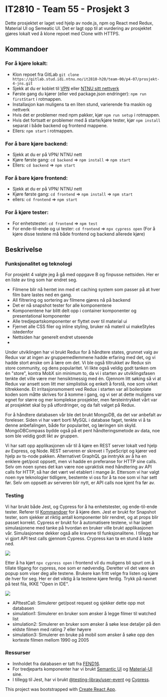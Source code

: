# IT2810 - Team 55 -  Prosjekt 3
Dette prosjektet er laget ved hjelp av node.js, npm og React med Redux, Material UI og Semeatic UI.
Det er lagt opp til at vurdering av prosjektet gjøres lokalt ved å klone repoet med Clone with HTTPS.

## Kommandoer
### For å kjøre lokalt:
* Klon repoet fra GitLab 
`git clone https://gitlab.stud.idi.ntnu.no/it2810-h20/team-00/p4-07/prosjekt-4-jns.git`
* Sjekk at du er koblet til [VPN](https://innsida.ntnu.no/wiki/-/wiki/Norsk/Installere+VPN) eller [NTNU sitt nettverk](https://innsida.ntnu.no/wiki/-/wiki/Norsk/Trådløst+nett)
* Første gang du kjører (eller ved package.json endringer): `npm run firstStart` i rotmappen.
* Installasjon kan muligens ta en liten stund, varierende fra maskin og nettverk
* Hvis det er problemer med npm pakker, kjør `npm run setup` i rotmappen.
* Hvis det fortsatt er problemer med å starte/kjøre tester, kjør `npm install` separat i både backend og frontend mappene.
* Ellers: `npm start` i rotmappen.

### For å bare kjøre backend:
* Sjekk at du er på VPN/ NTNU nett
* Kjøre første gang: `cd backend` => `npm install` => `npm start`
* Ellers: `cd backend` => `npm start`

### For å bare kjøre frontend:
* Sjekk at du er på VPN/ NTNU nett
* Kjøre første gang: `cd frontend` => `npm install` => `npm start`
* ellers: `cd frontend` => `npm start`

### For å kjøre tester:
* For enhetstester:  `cd frontend` => `npm test`
* For ende-til-ende og ui tester: `cd frontend` => `npx cypress open`
    (For å kjøre disse testene må både frontend og backend allerede kjøre)

## Beskrivelse
### Funksjonalitet og teknologi
For prosjekt 4 valgte jeg å gå med oppgave B og finpusse nettsiden. Her er en liste av ting som har endret seg.
* Filmene blir nå hentet inn med et caching system som passer på at hver film bare lastes ned en gang.
* All filtrering og sortering av filmene gjøres nå på backend
* Det er nå snapshot tester for alle komponentene
* Komponentene har blitt delt opp i container komponenter og presentational komponenter
* Alle tredjepartskomponenter er flyttet over til material ui
* Fjernet alle CSS filer og inline styling, bruker nå materil ui makeStyles istedenfor
* Nettsiden har generelt endret utseende
* 

Under utviklingen har vi brukt Redux for å håndtere states, grunnet valg av Redux var at ingen av gruppemedlemmene hadde erfaring med det, og vi hadde stort ønske om å lære om det. Vi ble også tiltrukket av Redux sin store community, og dens popularitet. Vi likte også veldig godt tanken om én "store", kontra MobX sin minimum to, da vi i starten av utviklingsfasen tenkte det ville være mer hensiktmessig med én. Gjennom litt søking så vi at Redux var ansett som litt mer simplistisk og enkelt å forstå, noe som virket tiltrekkende. Et irritasjonsmoment ved Redux i starten var all boilerplate koden som måtte skrives for å komme i gang, og vi ser at dette muligens var egnet for større og mer komplekse prosjekter, men førsteintrykket vårt var at prosjektet skal by på utfordringer, og da falt valget på Redux.  

For å håndtere databasen vår ble det brukt MongoDB, da det var anbefalt av foreleser. Siden vi har vært borti MySQL i database faget, tenkte vi å ta denne anbefalingen, både for popularitet, og læringen sin skyld. MongoDBCompass bydde også på et pent håndteringsmetode av data, noe som ble veldig godt likt av gruppen.

Vi har satt opp applikasjonen vår til å kjøre en REST server lokalt ved hjelp av Express, og Node.  REST serveren er skrevet i TypeScript og kjører ved hjelp av ts-node pakken. Alternativet GraphQL ga inntrykk av å ha en enklere get/post oppsett, men vi hadde en preferanse for HTTP sine calls. Selv om noen synes det kan være noe upraktisk med håndtering av API calls for HTTP, så har det vært vel etablert i mange år. Ettersom vi har valgt noen nye teknologier tidligere, bestemte vi oss for å ta noe som vi har sett før. Selv om oppsett av serveren blir nytt, er API calls noe kjent fra før av. 


### Testing 
Vi har brukt både Jest, og Cypress for å ha enhetstester, og ende-til-ende tester. Referer til [Kommandoer](#Kommandoer) for å kjøre dem. Jest er brukt for Snapshot tester, som sjekker at riktig antall komponenter blir rendret, og at props blir passet korrekt. 
Cypress er brukt for å automatisere testene, vi har laget simulasjonene med tanke på hvordan en bruker ville brukt applikasjonen vår. Simulasjonene dekker også alle kravene til funksjonalitene. I tillegg har vi gjort API test calls gjennom Cypress. Crypress kan ta en stund å laste ned.

![](https://i.imgur.com/ZOF3wY1.png)



Etter å ha kjørt `npx cypress open` i frontend vil du muligens bli spurt om å tillate tilgang for cypress, noe som er nødvendig. Deretter vil det være en popup som viser deg alle testene. Brukere kan fritt velge fra listen og kjøre de hver for seg. Her er det viktig å la testene kjøre ferdig. Trykk på navnet på test fila, IKKE "Open in IDE".

![](https://i.imgur.com/BUBjJD6.png)

* APItestCall: Simulerer get/post request og sjekker dette opp mot databasen
* simulation1: Simulerer en bruker som ønsker å legge filmer til watched list
* simulation2: Simulerer en bruker som ønsker å søke lese detaljer på den eldste filmen med rating 7 eller høyere
* simulation3: Simulerer en bruke på mobil som ønsker å søke opp den korteste filmen mellom 1990 og 2005

### Ressurser
- Innholdet fra databasen er tatt fra [FEND16](https://github.com/FEND16/movie-json-data?fbclid=IwAR1x59Rv0NctGe8NrlnWahhZGjgEwLFy0ZiUm_mX6ghofQVg_FJUfim-QHM).
- For tredjeparts komponenter har vi brukt [Semantic UI](https://react.semantic-ui.com/) og [Material-UI](https://material-ui.com) sine.
- I tillegg til Jest, har vi brukt [@testing-libray/user-event](https://github.com/testing-library/user-event) og [Cypress](https://www.cypress.io/).

This project was bootstrapped with [Create React App](https://github.com/facebook/create-react-app).